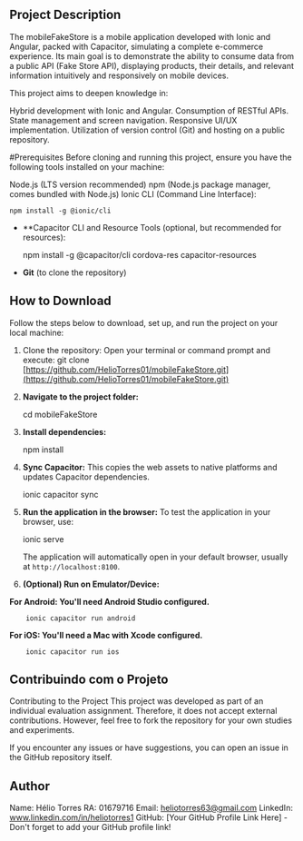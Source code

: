 ## Project Description
The mobileFakeStore is a mobile application developed with Ionic and Angular, packed with Capacitor, simulating a complete e-commerce experience. Its main goal is to demonstrate the ability to consume data from a public API (Fake Store API), displaying products, their details, and relevant information intuitively and responsively on mobile devices.

This project aims to deepen knowledge in:

Hybrid development with Ionic and Angular.
Consumption of RESTful APIs.
State management and screen navigation.
Responsive UI/UX implementation.
Utilization of version control (Git) and hosting on a public repository.

#Prerequisites
Before cloning and running this project, ensure you have the following tools installed on your machine:

Node.js (LTS version recommended)
npm (Node.js package manager, comes bundled with Node.js)
Ionic CLI (Command Line Interface):
   
    npm install -g @ionic/cli

* **Capacitor CLI and Resource Tools (optional, but recommended for resources):
    
    npm install -g @capacitor/cli cordova-res capacitor-resources
    
* **Git** (to clone the repository)

## How to Download
Follow the steps below to download, set up, and run the project on your local machine:

1. Clone the repository:
Open your terminal or command prompt and execute:
    git clone [https://github.com/HelioTorres01/mobileFakeStore.git](https://github.com/HelioTorres01/mobileFakeStore.git)
    

2.  **Navigate to the project folder:**
  
    cd mobileFakeStore
  

3.  **Install dependencies:**
   
    npm install
    

4.  **Sync Capacitor:**
    This copies the web assets to native platforms and updates Capacitor dependencies.

    ionic capacitor sync
    

5.  **Run the application in the browser:**
To test the application in your browser, use:
   
    ionic serve
   
    The application will automatically open in your default browser, usually at `http://localhost:8100`.

6.  **(Optional) Run on Emulator/Device:**

**For Android: You'll need Android Studio configured.**
       
        ionic capacitor run android
        
**For iOS: You'll need a Mac with Xcode configured.**
        
        ionic capacitor run ios
        

## Contribuindo com o Projeto

Contributing to the Project
This project was developed as part of an individual evaluation assignment. Therefore, it does not accept external contributions. However, feel free to fork the repository for your own studies and experiments.

If you encounter any issues or have suggestions, you can open an issue in the GitHub repository itself.
## Author
Name: Hélio Torres
RA: 01679716
Email: heliotorres63@gmail.com
LinkedIn: www.linkedin.com/in/heliotorres1
GitHub: [Your GitHub Profile Link Here] - Don't forget to add your GitHub profile link!
    
